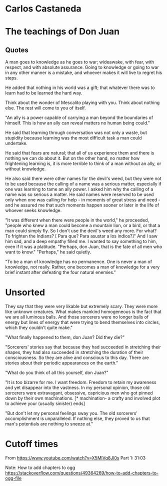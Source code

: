 # Carlos Castaneda
# The teachings of Don Juan
## Quotes

A man goes to knowledge as he goes to war; wideawake, with fear, with respect, and with absolute assurance. Going to knowledge or going to war in any other manner is a mistake, and whoever makes it will live to regret his steps.

He added that nothing in his world was a gift; that whatever there was to learn had to be learned the hard way.

Think about the wonder of Mescalito playing with you. Think about nothing else. The rest will come to you of itself.

"An ally is a power capable of carrying a man beyond the boundaries of himself. This is how an ally can reveal matters no human being could."

He said that learning through conversation was not only a waste, but stupidity because learning was the most difficult task a man could undertake.

He said that fears are natural; that all of us experience them and there is nothing we can do about it. But on the other hand, no matter how frightening learning is, it is more terrible to think of a man without an ally, or without knowledge.

He also said there were other names for the devil's weed, but they were not to be used because the calling of a name was a serious matter, especially if one was learning to tame an ally power. I asked him why the calling of a name was so serious a matter. He said names were reserved to be used only when one was calling for help - in moments of great stress and need - and he assured me that such moments happen sooner or later in the life of whoever seeks knowledge.

"It was different when there were people in the world," he proceeded, "people who knew a man could become a mountain lion, or a bird, or that a man could simply fly. So I don't use the devil's weed any more. For what? To frighten the Indians? [ Para que? Para asustar a los indios?]" And I saw him sad, and a deep empathy filled me. I wanted to say something to him, even if it was a platitude. "Perhaps, don Juan, that is the fate of all men who want to know." "Perhaps," he said quietly.

"To be a man of knowledge has no permanence. One is never a man of knowledge, not really. Rather, one becomes a man of knowledge for a very brief instant after defeating the four natural enemies."

# Unsorted

They say that they were very likable but extremely scary. They were more like unknown creatures. What makes mankind homogeneous is the fact that we are all luminous balls. And those sorcerers were no longer balls of energy but lines of energy that were trying to bend themselves into circles, which they couldn't quite make."

"What finally happened to them, don Juan? Did they die?"

"Sorcerers' stories say that because they had succeeded in stretching their shapes, they had also succeeded in stretching the duration of their consciousness. So they are alive and conscious to this day. There are stories about their periodic appearances on the earth."

"What do you think of all this yourself, don Juan?"

"It is too bizarre for me. I want freedom. Freedom to retain my awareness and yet disappear into the vastness. In my personal opinion, those old sorcerers were extravagant, obsessive, capricious men who got pinned down by their own machinations. [* machination- a crafty and involved plot to achieve your (usually sinister) ends]

"But don't let my personal feelings sway you. The old sorcerers' accomplishment is unparalleled. If nothing else, they proved to us that man's potentials are nothing to sneeze at."

# Cutoff times
From https://www.youtube.com/watch?v=X5MlVq8Jl0s
Part 1: 31:03

Note: How to add chapters to ogg
https://stackoverflow.com/questions/49364269/how-to-add-chapters-to-ogg-file
